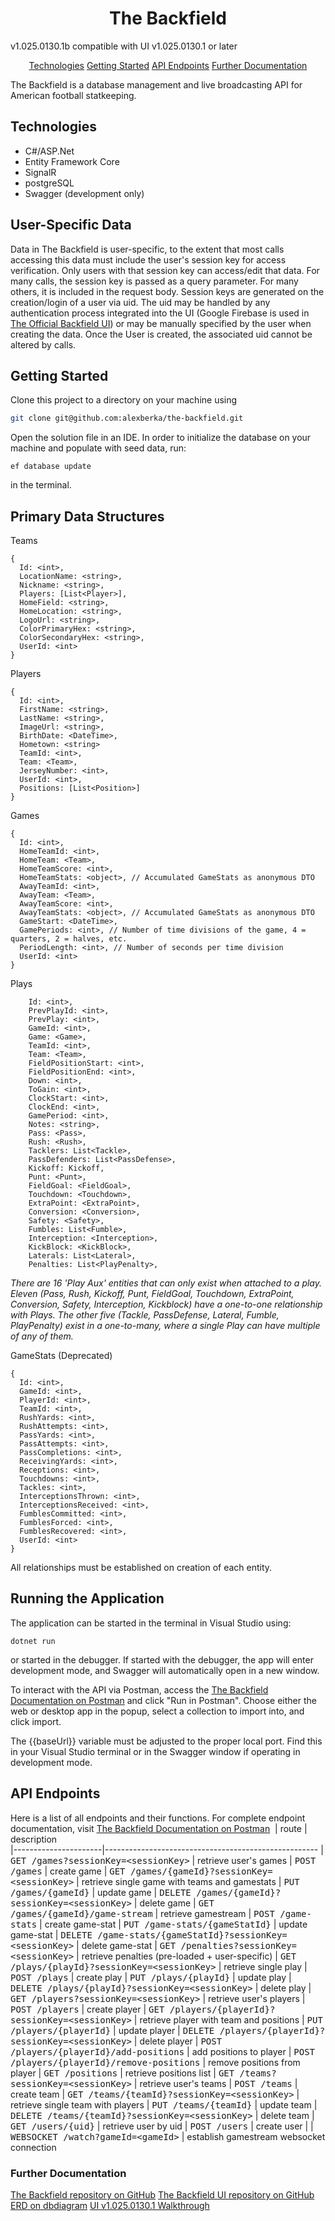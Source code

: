 <h1 align="center" style="font-weight: bold;">The Backfield</h1>
<p>v1.025.0130.1b compatible with UI v1.025.0130.1 or later</p>

<p align="center">
<a href="#tech">Technologies</a>
<a href="#started">Getting Started</a>
<a href="#routes">API Endpoints</a>
<a href="#documentation">Further Documentation</a>
</p>


<p>The Backfield is a database management and live broadcasting API for American football statkeeping.</p>


<h2 id="technologies">Technologies</h2>

- C#/ASP.Net
- Entity Framework Core
- SignalR
- postgreSQL
- Swagger (development only)

<h2>User-Specific Data</h2>

Data in The Backfield is user-specific, to the extent that most calls accessing this data must include the user's session key for access verification. Only users with that session key can access/edit that data. For many calls, the session key is passed as a query parameter. For many others, it is included in the request body. 
Session keys are generated on the creation/login of a user via uid. The uid may be handled by any authentication process integrated into the UI (Google Firebase is used in [The Official Backfield UI](http://github.com/alexberka/the-backfield-ui)) or may be manually specified by the user when creating the data. Once the User is created, the associated uid cannot be altered by calls.

<h2 id="started">Getting Started</h2>

Clone this project to a directory on your machine using

```bash
git clone git@github.com:alexberka/the-backfield.git
```

Open the solution file in an IDE. In order to initialize the database on your machine and populate with seed data, run:

```
ef database update
```

in the terminal.

<h2>Primary Data Structures</h2>

Teams

```
{
  Id: <int>,
  LocationName: <string>,
  Nickname: <string>,
  Players: [List<Player>],
  HomeField: <string>,
  HomeLocation: <string>,
  LogoUrl: <string>,
  ColorPrimaryHex: <string>,
  ColorSecondaryHex: <string>,
  UserId: <int>
}
```

Players

```
{
  Id: <int>,
  FirstName: <string>,
  LastName: <string>,
  ImageUrl: <string>,
  BirthDate: <DateTime>,
  Hometown: <string>
  TeamId: <int>,
  Team: <Team>,
  JerseyNumber: <int>,
  UserId: <int>,
  Positions: [List<Position>]
}
```

Games

```
{
  Id: <int>,
  HomeTeamId: <int>,
  HomeTeam: <Team>,
  HomeTeamScore: <int>,
  HomeTeamStats: <object>, // Accumulated GameStats as anonymous DTO
  AwayTeamId: <int>,
  AwayTeam: <Team>,
  AwayTeamScore: <int>,
  AwayTeamStats: <object>, // Accumulated GameStats as anonymous DTO
  GameStart: <DateTime>,
  GamePeriods: <int>, // Number of time divisions of the game, 4 = quarters, 2 = halves, etc.
  PeriodLength: <int>, // Number of seconds per time division
  UserId: <int>
}
```

Plays

```
	Id: <int>,
	PrevPlayId: <int>,
	PrevPlay: <int>,
	GameId: <int>,
	Game: <Game>,
	TeamId: <int>,
    Team: <Team>,
    FieldPositionStart: <int>,
    FieldPositionEnd: <int>,
    Down: <int>,
    ToGain: <int>,
    ClockStart: <int>,
    ClockEnd: <int>,
    GamePeriod: <int>,
    Notes: <string>,
    Pass: <Pass>,
    Rush: <Rush>,
    Tacklers: List<Tackle>,
    PassDefenders: List<PassDefense>,
    Kickoff: Kickoff,
    Punt: <Punt>,
    FieldGoal: <FieldGoal>,
    Touchdown: <Touchdown>,
    ExtraPoint: <ExtraPoint>,
    Conversion: <Conversion>,
    Safety: <Safety>,
    Fumbles: List<Fumble>,
    Interception: <Interception>,
    KickBlock: <KickBlock>,
    Laterals: List<Lateral>,
    Penalties: List<PlayPenalty>,
```

_There are 16 'Play Aux' entities that can only exist when attached to a play. Eleven (Pass, Rush, Kickoff, Punt, FieldGoal, Touchdown, ExtraPoint, Conversion, Safety, Interception, Kickblock) have a one-to-one relationship with Plays. The other five (Tackle, PassDefense, Lateral, Fumble, PlayPenalty) exist in a one-to-many, where a single Play can have multiple of any of them._

GameStats (Deprecated)

```
{
  Id: <int>,
  GameId: <int>,
  PlayerId: <int>,
  TeamId: <int>,
  RushYards: <int>,
  RushAttempts: <int>,
  PassYards: <int>,
  PassAttempts: <int>,
  PassCompletions: <int>,
  ReceivingYards: <int>,
  Receptions: <int>,
  Touchdowns: <int>,
  Tackles: <int>,
  InterceptionsThrown: <int>,
  InterceptionsReceived: <int>,
  FumblesCommitted: <int>,
  FumblesForced: <int>,
  FumblesRecovered: <int>,
  UserId: <int>
}
```

All relationships must be established on creation of each entity.

<h2>Running the Application</h2>

The application can be started in the terminal in Visual Studio using:

```
dotnet run
```

or started in the debugger. If started with the debugger, the app will enter development mode, and Swagger will automatically open in a new window.

To interact with the API via Postman, access the [The Backfield Documentation on Postman](https://documenter.getpostman.com/view/31791227/2sAYBYgWGq) and click "Run in Postman". Choose either the web or desktop app in the popup, select a collection to import into, and click import.

The {{baseUrl}} variable must be adjusted to the proper local port. Find this in your Visual Studio terminal or in the Swagger window if operating in development mode.

<h2 id="routes">API Endpoints</h2>

Here is a list of all endpoints and their functions.
For complete endpoint documentation, visit [The Backfield Documentation on Postman](https://documenter.getpostman.com/view/31791227/2sAYBYgWGq)
​
| route               | description                                          
|----------------------|-----------------------------------------------------
| <kbd>GET /games?sessionKey=\<sessionKey\></kbd>     | retrieve user's games
| <kbd>POST /games</kbd>     | create game
| <kbd>GET /games/{gameId}?sessionKey=\<sessionKey\></kbd>     | retrieve single game with teams and gamestats
| <kbd>PUT /games/{gameId}</kbd>     | update game
| <kbd>DELETE /games/{gameId}?sessionKey=\<sessionKey\></kbd>     | delete game
| <kbd>GET /games/{gameId}/game-stream</kbd>	| retrieve gamestream
| <kbd>POST /game-stats</kbd>     | create game-stat
| <kbd>PUT /game-stats/{gameStatId}</kbd>     | update game-stat
| <kbd>DELETE /game-stats/{gameStatId}?sessionKey=\<sessionKey\></kbd>     | delete game-stat
| <kbd>GET /penalties?sessionKey=\<sessionKey\></kbd>	| retrieve penalties (pre-loaded + user-specific)
| <kbd>GET /plays/{playId}?sessionKey=\<sessionKey\></kbd>	| retrieve single play
| <kbd>POST /plays</kbd>	| create play
| <kbd>PUT /plays/{playId}</kbd>	| update play
| <kbd>DELETE /plays/{playId}?sessionKey=\<sessionKey\></kbd>	| delete play
| <kbd>GET /players?sessionKey=\<sessionKey\></kbd>     | retrieve user's players
| <kbd>POST /players</kbd>     | create player
| <kbd>GET /players/{playerId}?sessionKey=\<sessionKey\></kbd>     | retrieve player with team and positions
| <kbd>PUT /players/{playerId}</kbd>     | update player
| <kbd>DELETE /players/{playerId}?sessionKey=\<sessionKey\></kbd>     | delete player
| <kbd>POST /players/{playerId}/add-positions</kbd>     | add positions to player
| <kbd>POST /players/{playerId}/remove-positions</kbd>     | remove positions from player
| <kbd>GET /positions</kbd>     | retrieve positions list
| <kbd>GET /teams?sessionKey=\<sessionKey\></kbd>     | retrieve user's teams
| <kbd>POST /teams</kbd>     | create team
| <kbd>GET /teams/{teamId}?sessionKey=\<sessionKey\></kbd>     | retrieve single team with players
| <kbd>PUT /teams/{teamId}</kbd>     | update team
| <kbd>DELETE /teams/{teamId}?sessionKey=\<sessionKey\></kbd>     | delete team
| <kbd>GET /users/{uid}</kbd>     | retrieve user by uid
| <kbd>POST /users</kbd>     | create user
|
| <kbd>WEBSOCKET /watch?gameId=\<gameId\></kbd>	| establish gamestream websocket connection

<h3 id="documentation">Further Documentation</h3>

[The Backfield repository on GitHub](http://github.com/alexberka/the-backfield)
[The Backfield UI repository on GitHub](http://github.com/alexberka/the-backfield-ui)
[ERD on dbdiagram](https://dbdiagram.io/d/The-Backfield-6732a4d0e9daa85aca1861f6)
[UI v1.025.0130.1 Walkthrough](https://youtu.be/BaaFOEkmAuc)
